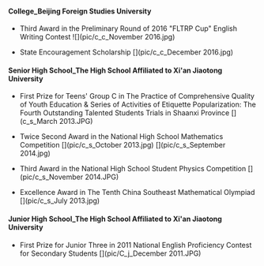 #### College_Beijing Foreign Studies University

- Third Award in the Preliminary Round of 2016 "FLTRP Cup" English Writing Contest
![](pic/c_c_November 2016.jpg)

- State Encouragement Scholarship
[](pic/c_c_December 2016.jpg)



#### Senior High School_The High School Affiliated to Xi'an Jiaotong University


- First Prize for Teens' Group C in The Practice of Comprehensive Quality of Youth Education & Series of Activities of Etiquette Popularization: The Fourth Outstanding Talented Students Trials in Shaanxi Province
[](c_s_March 2013.JPG)

- Twice Second Award in the National High School Mathematics Competition
[](pic/c_s_October 2013.jpg)
[](pic/c_s_September 2014.jpg)

- Third Award in the National High School Student Physics Competition
[](pic/c_s_November 2014.JPG)

- Excellence Award in The Tenth China Southeast Mathematical Olympiad
[](pic/c_s_July 2013.jpg)


#### Junior High School_The High School Affiliated to Xi'an Jiaotong University
- First Prize for Junior Three in 2011 National English Proficiency Contest for Secondary Students
[](pic/C_j_December 2011.JPG)
